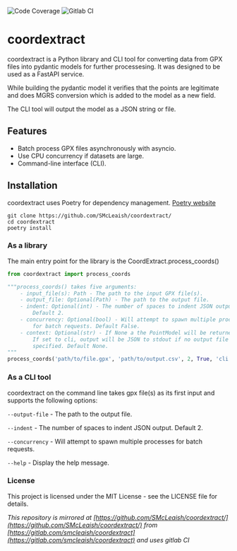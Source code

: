 ![Code Coverage](https://gitlab.com/smcleaish/coordextract/badges/main/coverage.svg)
![Gitlab CI](https://gitlab.com/smcleaish/coordextract/badges/main/pipeline.svg)

# coordextract
coordextract is a Python library and CLI tool for converting data from 
GPX files into pydantic models for further processesing. It was designed 
to be used as a FastAPI service. 

While building the pydantic model it verifies that the points are legitimate 
and does MGRS conversion which is added to the model as a new field.

The CLI tool will output the model as a JSON string or file. 

## Features

- Batch process GPX files asynchronously with asyncio.
- Use CPU concurrency if datasets are large.
- Command-line interface (CLI).

## Installation
coordextract uses Poetry for dependency management.
[Poetry website](https://python-poetry.org/docs/)
```shell
git clone https://github.com/SMcLeaish/coordextract/
cd coordextract
poetry install
```
### As a library

The main entry point for the library is the CoordExtract.process_coords()
```python
from coordextract import process_coords

"""process_coords() takes five arguments:
    - input_file(s): Path - The path to the input GPX file(s).
    - output_file: Optional(Path) - The path to the output file.
    - indent: Optional(int) - The number of spaces to indent JSON output. 
        Default 2.
    - concurrency: Optional(bool) - Will attempt to spawn multiple processes
        for batch requests. Default False.
    - context: Optional(str) - If None a the PointModel will be returned. 
        If set to cli, output will be JSON to stdout if no output file is 
        specified. Default None.
"""
process_coords('path/to/file.gpx', 'path/to/output.csv', 2, True, 'cli')
```

### As a CLI tool

coordextract on the command line takes gpx file(s) as its first input and
supports the following options:

`--output-file` - The path to the output file.

`--indent` - The number of spaces to indent JSON output. Default 2.

`--concurrency` - Will attempt to spawn multiple processes for batch requests.

`--help` - Display the help message.

### License

This project is licensed under the MIT License - see the LICENSE file for details.


 *This repository is mirrored at [https://github.com/SMcLeaish/coordextract/](https://github.com/SMcLeaish/coordextract/) 
from [https://gitlab.com/smcleaish/coordextract](https://gitlab.com/smcleaish/coordextract) and uses gitlab CI*
